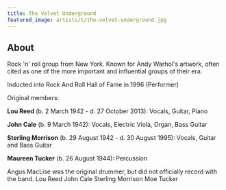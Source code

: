 ```yaml
---
title: The Velvet Underground
featured_image: artists/t/the-velvet-underground.jpg
---
```

## About

Rock 'n' roll group from New York. Known for Andy Warhol's artwork, often cited as one of the more important and influential groups of their era.

Inducted into Rock And Roll Hall of Fame in 1996 (Performer)

Original members:

**Lou Reed** (b. 2 March 1942 - d. 27 October 2013):
Vocals, Guitar, Piano

**John Cale** (b. 9 March 1942):
Vocals, Electric Viola, Organ, Bass Guitar

**Sterling Morrison** (b. 29 August 1942 - d. 30 August 1995):
Vocals, Guitar and Bass Guitar 

**Maureen Tucker** (b. 26 August 1944):
Percussion

Angus MacLise was the original drummer, but did not officially record with the band.
Lou Reed
John Cale
Sterling Morrison
Moe Tucker
